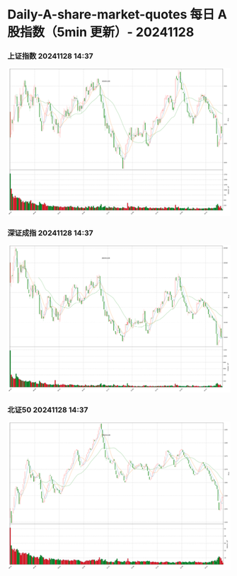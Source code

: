 
# Daily-A-share-market-quotes 每日 A 股指数（5min 更新）- 20241128

### 上证指数 20241128 14:37
![](./fig/2024/11/20241128-sh000001.png)

### 深证成指 20241128 14:37
![](./fig/2024/11/20241128-sz399001.png)

### 北证50 20241128 14:37
![](./fig/2024/11/20241128-bj899050.png)
